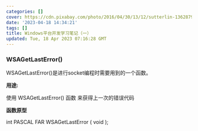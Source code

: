 ```yaml
---
categories: []
cover: https://cdn.pixabay.com/photo/2016/04/30/13/12/sutterlin-1362879__340.jpg
date: '2023-04-18 14:34:21'
tags: []
title: Windows平台开发学习笔记（一）
updated: Tue, 18 Apr 2023 07:16:28 GMT
---
```

### WSAGetLastError()

WSAGetLastError()是进行socket编程时需要用到的一个函数。

**用途:**

使用 WSAGetLastError() 函数 来获得上一次的错误代码

**函数原型**

int PASCAL FAR WSAGetLastError ( void );
